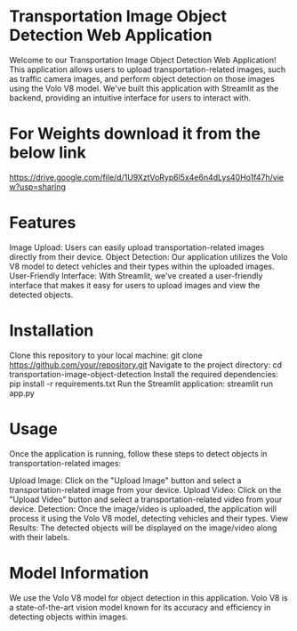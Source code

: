 # Transportation Image Object Detection Web Application
Welcome to our Transportation Image Object Detection Web Application! This application allows users to upload transportation-related images, such as traffic camera images, and perform object detection on those images using the Volo V8 model. We've built this application with Streamlit as the backend, providing an intuitive interface for users to interact with.

# For Weights download it from the below link
https://drive.google.com/file/d/1U9XztVoRyp6l5x4e6n4dLys40Ho1f47h/view?usp=sharing

# Features
Image Upload: Users can easily upload transportation-related images directly from their device.
Object Detection: Our application utilizes the Volo V8 model to detect vehicles and their types within the uploaded images.
User-Friendly Interface: With Streamlit, we've created a user-friendly interface that makes it easy for users to upload images and view the detected objects.

# Installation
Clone this repository to your local machine: git clone https://github.com/your/repository.git
Navigate to the project directory: cd transportation-image-object-detection
Install the required dependencies: pip install -r requirements.txt
Run the Streamlit application: streamlit run app.py

# Usage
Once the application is running, follow these steps to detect objects in transportation-related images:

Upload Image: Click on the "Upload Image" button and select a transportation-related image from your device.
Upload Video: Click on the "Upload Video" button and select a transportation-related video from your device.
Detection: Once the image/video is uploaded, the application will process it using the Volo V8 model, detecting vehicles and their types.
View Results: The detected objects will be displayed on the image/video along with their labels.

# Model Information
We use the Volo V8 model for object detection in this application. Volo V8 is a state-of-the-art vision model known for its accuracy and efficiency in detecting objects within images.

